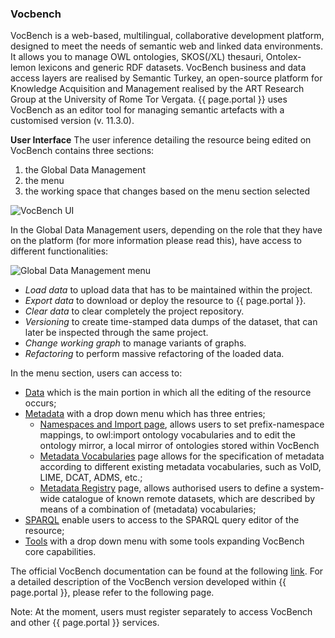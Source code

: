 ### Vocbench
VocBench is a web-based, multilingual, collaborative development platform, designed to meet the needs of semantic web and linked data environments. It allows you to manage OWL ontologies, SKOS(/XL) thesauri, Ontolex-lemon lexicons and generic RDF datasets. VocBench business and data access layers are realised by Semantic Turkey, an open-source platform for Knowledge Acquisition and Management realised by the ART Research Group at the University of Rome Tor Vergata. {{ page.portal }} uses VocBench as an editor tool for managing semantic artefacts with a customised version (v. 11.3.0).

**User Interface**
The user inference detailing the resource being edited on VocBench contains three sections:
1. the Global Data Management
2. the menu
3. the working space that changes based on the menu section selected

![VocBench UI]({{site.figures_link}}/{{page.portal}}/vocbench.png)

In the Global Data Management users, depending on the role that they have on the platform (for more information please read this), have access to different functionalities:


![Global Data Management menu]({{site.figures_link}}/{{page.portal}}/vocbench_management.png)

- *Load data* to upload data that has to be maintained within the project.
- *Export data* to download or deploy the resource to {{ page.portal }}.
- *Clear data* to clear completely the project repository.
- *Versioning* to create time-stamped data dumps of the dataset, that can later be inspected through the same project.
- *Change working graph* to manage variants of graphs.
- *Refactoring* to perform massive refactoring of the loaded data.

In the menu section, users can access to:
- [Data](https://vocbench.uniroma2.it/doc/user/data_view.jsf) which is the main portion in which all the editing of the resource occurs;
- [Metadata](https://vocbench.uniroma2.it/doc/user/metadata.jsf) with a drop down menu which has three entries;
  - [Namespaces and Import page](https://vocbench.uniroma2.it/doc/user/namespaces_imports.jsf=), allows users to set prefix-namespace mappings, to owl:import ontology vocabularies and to edit the ontology mirror, a local mirror of ontologies stored within VocBench
  - [Metadata Vocabularies](https://vocbench.uniroma2.it/doc/user/metadata_vocabularies.jsf) page allows for the specification of metadata according to different existing metadata vocabularies, such as VoID, LIME, DCAT, ADMS, etc.;
  - [Metadata Registry](https://vocbench.uniroma2.it/doc/user/mdr.jsf) page, allows authorised users to define a system-wide catalogue of known remote datasets, which are described by means of a combination of (metadata) vocabularies;
- [SPARQL](https://vocbench.uniroma2.it/doc/user/sparql.jsf) enable users to access to the SPARQL query editor of the resource;
- [Tools](https://vocbench.uniroma2.it/doc/user/tools.jsf) with a drop down menu with some tools expanding VocBench core capabilities.

The official VocBench documentation can be found at the following [link](http://vocbench.uniroma2.it/doc/). For a detailed description of the VocBench version developed within {{ page.portal }}, please refer to the following page.

Note: At the moment, users must register separately to access VocBench and other {{ page.portal }} services.
